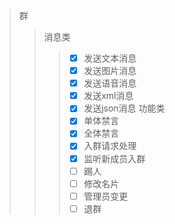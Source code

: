 

>群
>>消息类
>>> - [x] 发送文本消息
>>> - [x] 发送图片消息
>>> - [x] 发送语音消息
>>> - [x] 发送xml消息
>>> - [x] 发送json消息
>>功能类
>>> - [x] 单体禁言
>>> - [x] 全体禁言
>>> - [x] 入群请求处理
>>> - [x] 监听新成员入群
>>> - [ ] 踢人
>>> - [ ] 修改名片
>>> - [ ] 管理员变更
>>> - [ ] 退群

